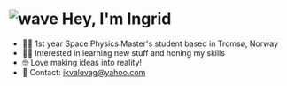 # ![wave](https://user-images.githubusercontent.com/18350557/176309783-0785949b-9127-417c-8b55-ab5a4333674e.gif) Hey, I'm Ingrid


- 🧑‍💻 1st year Space Physics Master's student based in Tromsø, Norway
- 👨‍💼 Interested in learning new stuff and honing my skills
- 🤓 Love making ideas into reality!
- 📩 Contact: ikvalevag@yahoo.com
